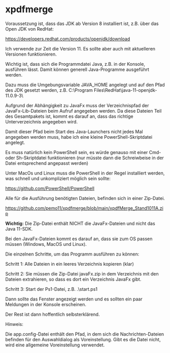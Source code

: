 # xpdfmerge
 
Voraussetzung ist, dass das JDK ab Version 8 installiert ist, z.B. über das Open JDK von RedHat:

https://developers.redhat.com/products/openjdk/download

Ich verwende zur Zeit die Version 11. Es sollte aber auch mit aktuelleren Versionen funktionieren.

Wichtig ist, dass sich die Programmdatei Java, z.B. in der Konsole, ausführen lässt. Damit können generell Java-Programme ausgeführt werden.

Dazu muss die Umgebungsvariable JAVA_HOME angelegt und auf den Pfad des JDK gesetzt werden, z.B. C:\Program Files\RedHat\java-11-openjdk-11.0.9-3\

Aufgrund der Abhängigkeit zu JavaFx muss der Verzeichnispfad der JavaFx-Lib-Dateien beim Aufruf angegeben werden. Da diese Dateien Teil des Gesamtpakets ist, kommt es darauf an, dass das richtige Unterverzeichnis angegeben wird.

Damit dieser Pfad beim Start des Java-Launchers nicht jedes Mal angegeben werden muss, habe ich eine kleine PowerShell-Skriptdatei angelegt.

Es muss natürlich kein PowerShell sein, es würde genauso mit einer Cmd- oder Sh-Skriptdatei funktionieren (nur müsste dann die Schreiwbeise in der Datei entsprechend angepasst werden)

Unter MacOs und Linux muss die PowerShell in der Regel installiert werden, was schnell und unkompliziert möglich sein sollte:

https://github.com/PowerShell/PowerShell

Alle für die Ausführung benötigten Dateien, befinden sich in einer Zip-Datei.

https://github.com/pemo11/xpdfmerge/blob/main/xpdfMerge_Stand1011A.zip

**Wichtig:** Die Zip-Datei enthält NICHT die JavaFx-Dateien und nicht das Java 11-SDK.

Bei den JavaFx-Dateien kommt es darauf an, dass sie zum OS passen müssen (Windows, MacOS und Linux).

Die einzelnen Schritte, um das Programm ausführen zu können:

 Schritt 1: Alle Dateien in ein leeres Verzeichnis kopieren (klar)

 Schritt 2: Sie müssen die Zip-Datei javaFx.zip in dem Verzeichnis mit den Dateien extrahieren, so dass es dort ein Verzeichnis JavaFx gibt.

 Schritt 3: Start der Ps1-Datei, z.B. .\start.ps1

Dann sollte das Fenster angezeigt werden und es sollten ein paar Meldungen in der Konsole erscheinen.

Der Rest ist dann hoffentlich selbsterklärend.

Hinweis:

Die app.config-Datei enthält den Pfad, in dem sich die Nachrichten-Dateien befinden für den Auswahldialog als Voreinstellung. Gibt es die Datei nicht, wird eine allgemeine Voreinstellung verwendet.
